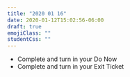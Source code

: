 ```yaml
---
title: "2020 01 16"
date: 2020-01-12T15:02:56-06:00
draft: true
emojiClass: ""
studentCss: ""
---
```


- Complete and turn in your Do Now
- Complete and turn in your Exit Ticket